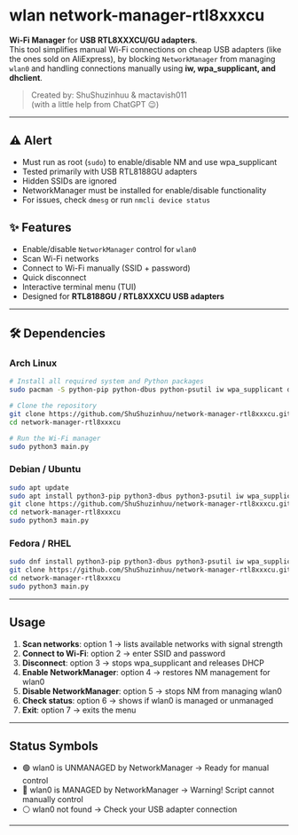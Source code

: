 # wlan network-manager-rtl8xxxcu

**Wi-Fi Manager** for **USB RTL8XXXCU/GU adapters**.  
This tool simplifies manual Wi-Fi connections on cheap USB adapters (like the ones sold on AliExpress), by blocking `NetworkManager` from managing `wlan0` and handling connections manually using **iw, wpa_supplicant, and dhclient**.

> Created by: ShuShuzinhuu & mactavish011  
> (with a little help from ChatGPT 😉)

---
## ⚠️ Alert

* Must run as root (`sudo`) to enable/disable NM and use wpa\_supplicant
* Tested primarily with USB RTL8188GU adapters
* Hidden SSIDs are ignored
* NetworkManager must be installed for enable/disable functionality
* For issues, check `dmesg` or run `nmcli device status`

## ✨ Features

- Enable/disable `NetworkManager` control for `wlan0`  
- Scan Wi-Fi networks  
- Connect to Wi-Fi manually (SSID + password)  
- Quick disconnect  
- Interactive terminal menu (TUI)  
- Designed for **RTL8188GU / RTL8XXXCU USB adapters**  

---

## 🛠 Dependencies

### Arch Linux
```bash
# Install all required system and Python packages
sudo pacman -S python-pip python-dbus python-psutil iw wpa_supplicant dhclient git

# Clone the repository
git clone https://github.com/ShuShuzinhuu/network-manager-rtl8xxxcu.git
cd network-manager-rtl8xxxcu

# Run the Wi-Fi manager
sudo python3 main.py
````

### Debian / Ubuntu

```bash
sudo apt update
sudo apt install python3-pip python3-dbus python3-psutil iw wpa_supplicant dhclient git
git clone https://github.com/ShuShuzinhuu/network-manager-rtl8xxxcu.git
cd network-manager-rtl8xxxcu
sudo python3 main.py
```

### Fedora / RHEL

```bash
sudo dnf install python3-pip python3-dbus python3-psutil iw wpa_supplicant dhclient git NetworkManager
git clone https://github.com/ShuShuzinhuu/network-manager-rtl8xxxcu.git
cd network-manager-rtl8xxxcu
sudo python3 main.py
```

---

## Usage

1. **Scan networks**: option 1 → lists available networks with signal strength
2. **Connect to Wi-Fi**: option 2 → enter SSID and password
3. **Disconnect**: option 3 → stops wpa\_supplicant and releases DHCP
4. **Enable NetworkManager**: option 4 → restores NM management for wlan0
5. **Disable NetworkManager**: option 5 → stops NM from managing wlan0
6. **Check status**: option 6 → shows if wlan0 is managed or unmanaged
7. **Exit**: option 7 → exits the menu

---

## Status Symbols

* 🟢 wlan0 is UNMANAGED by NetworkManager → Ready for manual control
* 🔴 wlan0 is MANAGED by NetworkManager → Warning! Script cannot manually control
* ⚪ wlan0 not found → Check your USB adapter connection

---



